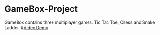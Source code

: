 # GameBox-Project
GameBox contains three multiplayer games. Tic Tac Toe, Chess and Snake Ladder.
#[Video Demo](https://drive.google.com/file/d/1-kDV6jXza-2sTi0gkspDJoTkxsjikc1g/view?usp=sharing)
